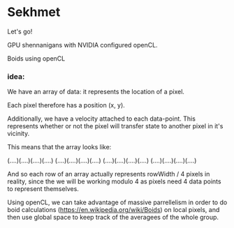 # Sekhmet

Let's go!

GPU shennanigans with NVIDIA configured openCL.

Boids using openCL


### idea:

We have an array of data: it represents the location of a pixel.

Each pixel therefore has a position (x, y).

Additionally, we have a velocity attached to each data-point. This represents whether or not the pixel will transfer state to another pixel in it's vicinity.

This means that the array looks like:

(....)(....)(....)(....)
(....)(....)(....)(....)
(....)(....)(....)(....)
(....)(....)(....)(....)

And so each row of an array actually represents rowWidth / 4 pixels in reality, since the we will be working modulo 4 as pixels need 4 data points to represent themselves.

Using openCL, we can take advantage of massive parrellelism in order to do boid calculations (https://en.wikipedia.org/wiki/Boids) on local pixels, and then use global space to keep track of the averagees of the whole group.

